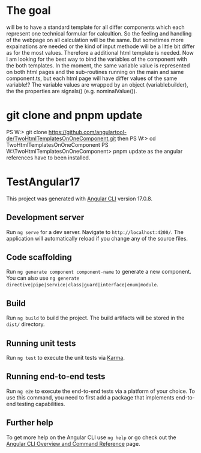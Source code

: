 # The goal 
will be to have a standard template for all differ components which each represent one technical formular for calcultion.
So the feeling and handling of the webpage on all calculation will be the same. But sometimes more expainations are needed or the kind of input methode will be a little bit differ as for the most values. Therefore a additional html template is needed.
Now I am looking for the best way to bind the variables of the component with the both templates. 
In the moment, the same variable value is represented on both html pages and the sub-routines running on the main and same  component.ts, but each html page will have differ values of the same variable!?
The variable values are wrapped by an object (variablebuilder), the the properties are signals() (e.g. nominalValue()).

# git clone and pnpm update  
PS W:\>   git clone https://github.com/angulartool-de/TwoHtmlTemplatesOnOneComponent.git
then
PS W:\>   cd TwoHtmlTemplatesOnOneComponent
PS W:\TwoHtmlTemplatesOnOneComponent>   pnpm update
as the angular references have to been installed.


# TestAngular17

This project was generated with [Angular CLI](https://github.com/angular/angular-cli) version 17.0.8.

## Development server

Run `ng serve` for a dev server. Navigate to `http://localhost:4200/`. The application will automatically reload if you change any of the source files.

## Code scaffolding

Run `ng generate component component-name` to generate a new component. You can also use `ng generate directive|pipe|service|class|guard|interface|enum|module`.

## Build

Run `ng build` to build the project. The build artifacts will be stored in the `dist/` directory.

## Running unit tests

Run `ng test` to execute the unit tests via [Karma](https://karma-runner.github.io).

## Running end-to-end tests

Run `ng e2e` to execute the end-to-end tests via a platform of your choice. To use this command, you need to first add a package that implements end-to-end testing capabilities.

## Further help

To get more help on the Angular CLI use `ng help` or go check out the [Angular CLI Overview and Command Reference](https://angular.io/cli) page.
